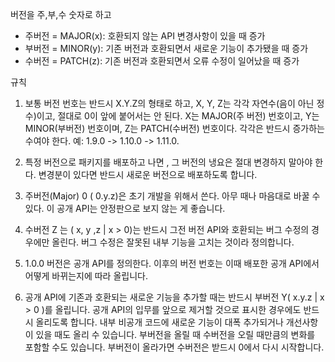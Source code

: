 
버전을 주,부,수 숫자로 하고

- 주버전 = MAJOR(x): 호환되지 않는 API 변경사항이 있을 때 증가
- 부버전 = MINOR(y): 기존 버전과 호환되면서 새로운 기능이 추가됐을 때 증가
- 수버전 = PATCH(z):  기존 버전과 호환되면서 오류 수정이 일어났을 때 증가



규칙

1.  보통 버전 번호는 반드시 X.Y.Z의 형태로 하고, X, Y, Z는 각각 자연수(음이 아닌 정수)이고, 절대로 0이 앞에 붙어서는 안 된다. X는 MAJOR(주 버전) 번호이고, Y는 MINOR(부버전) 번호이며, Z는 PATCH(수버전) 번호이다. 각각은 반드시 증가하는 수여야 한다. 예: 1.9.0 -> 1.10.0 -> 1.11.0.

2. 특정 버전으로 패키지를 배포하고 나면 , 그 버전의 냉요은 절대 변경하지 말아야 한다. 변경분이 있다면 반드시 새로운 버전으로 배포하도록 합니다.

3. 주버전(Major) 0 ( 0.y.z)은 초기 개발을 위해서 쓴다. 아무 때나 마음대로 바꿀 수 있다. 이 공개 API는 안정판으로 보지 않는 게 좋습니다.

4. 수버전 Z 는 ( x, y ,z | x > 0)는 반드시 그전 버전 API와 호환되는 버그 수정의 경우에만 올린다. 버그 수정은 잘못된 내부 기능을 고치는 것이라 정의합니다.

5. 1.0.0 버전은 공개 API를 정의한다. 이후의 버전 번호는 이때 배포한 공개 API에서 어떻게 바뀌는지에 따라 올립니다.

6. 공개 API에 기존과 호환되는 새로운 기능을 추가할 때는 반드시 부버전 Y( x.y.z | x > 0 )를 올립니다. 공개 API의 입무를 앞으로 제거할 것으로 표시한 경우에도 반드시 올리도록 합니다. 내부 비공개 코드에 새로운 기능이 대폭 추가되거나 개선사항이 있을 때도 올리 수 있습니다. 부버전을 올릴 때 수버전을 오릴 때만큼의 변화를 포함할 수도 있습니다. 부버전이 올라가면 수버전은 받드시 0에서 다시 시작합니다.





